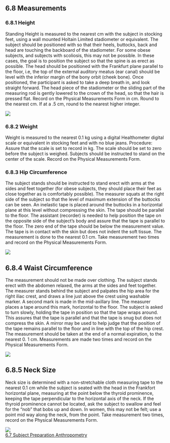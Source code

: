 ## 6.8 Measurements

### 6.8.1 Height

Standing Height is measured to the nearest cm with the subject in stocking feet, using a wall mounted Holtain Limited stadiometer or equivalent. The subject should be positioned with so that their heels, buttocks, back and head are touching the backboard of the stadiometer. For some obese subjects, and subjects with scoliosis, this may not be possible. In these cases, the goal is to position the subject so that the spine is as erect as possible. The head should be positioned with the Frankfurt plane parallel to the floor, i.e, the top of the external auditory meatus (ear canal) should be level with the inferior margin of the bony orbit (cheek bone). Once positioned, the participant is asked to take a deep breath in, and look straight forward. The head piece of the stadiometer or the sliding part of the measuring rod is gently lowered to the crown of the head, so that the hair is pressed flat.  Record  on the Physical Measurements Form in cm. Round to the nearest cm. If at a .5 cm, round to the nearest higher integer.

<div class="center">
  <img src=":images_path:/anthro-01.png">
</div>

### 6.8.2 Weight

Weight is measured to the nearest 0.1 kg using a digital Healthometer digital scale or equivalent in stocking feet and with no blue jeans. Procedure: Assure that the scale is set to record in kg. The scale should be set to zero before the subject is weighed. Subjects should be instructed to stand on the center of the scale.   Record on the Physical Measurements Form.

### 6.8.3 Hip Circumference

The subject stands should be instructed to stand erect with arms at the sides and feet together (for obese subjects, they should place their feet as close together as is comfortably possible). The measurer squats at the right side of the subject so that the level of maximum extension of the buttocks can be seen. An inelastic tape is placed around the buttocks in a horizontal plane at this level without compressing the skin. The tape should be parallel to the floor. The assistant (recorder) is needed to help position the tape on the opposite side of the subject’s body and assure that the tape is parallel to the floor. The zero end of the tape should be below the measurement value. The tape is in contact with the skin but does not indent the soft tissue. The measurement is done to the nearest 0.1 cm. Take measurement two times and record on the Physical Measurements Form.

<div class="center">
  <img src=":images_path:/anthro-03.png">
</div>

## 6.8.4 Waist Circumference

The measurement should not be made over clothing. The subject stands erect with the abdomen relaxed, the arms at the sides and feet together. The measurer stands behind the subject and palpates the hip area for the right iliac crest, and draws a line just above the crest using washable marker. A second mark is made in the mid-axillary line. The measurer places a tape around this mark, horizontal to the floor.  The subject is asked to turn slowly, holding the tape in position so that the tape wraps around. This assures that the tape is parallel and that the tape is snug but does not compress the skin.  A mirror may be used to help judge that the position of the tape remains parallel to the floor and in line with the top of the hip crest. The measurement should be taken at the end of a normal expiration, to the nearest 0. 1 cm.  Measurements are made two times and record on the Physical Measurements Form.

<div class="center">
  <img src=":images_path:/anthro-04.png">
</div>

## 6.8.5 Neck Size

Neck size is determined with a non-stretchable cloth measuring tape to the nearest 0.1 cm while the subject is seated with the head in the Frankfort horizontal plane, measuring at the point below the thyroid prominence, keeping the tape perpendicular to the horizontal axis of the neck. If the thyroid prominence cannot be located, ask the subject to swallow and feel for the “nob” that bobs up and down. In women, this may not be felt; use a point mid way along the neck, from the point. Take measurement two times, record on the Physical Measurements Form.

<div class="center">
  <img src=":images_path:/anthro-02.png">
</div>

<div class="center">
<div class="btn-group">
  <a href=":pages_path:/manuals/anthropometry/6-07-subject-preparation.md" class="btn btn-default">
    <span class="glyphicon glyphicon-chevron-left"></span>
    6.7 Subject Preparation
  </a>

  <a href=":pages_path:/manuals/anthropometry" class="btn btn-default">
    <span class="glyphicon glyphicon-chevron-up"></span>
    Anthropometry
  </a>
</div>
</div>
